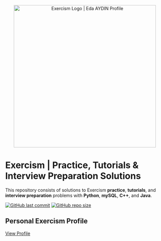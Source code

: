 <p align="center">
    <a href="https://exercism.org/profiles/edaaydinea">
        <img alt="Exercism Logo | Eda AYDIN Profile" src="https://angelika.me/elixir-conf-eu-2021/assets/exercism-logo-with-word.svg", width = 450 >
    </a>
</p>

# Exercism | Practice, Tutorials & Interview Preparation Solutions

This repository consists of solutions to Exercism **practice**, **tutorials**, and **interview preparation** problems with **Python**, **mySQL**, **C++**, and **Java**.

[![GitHub last commit](https://img.shields.io/github/last-commit/edaaydinea/Exercism)](https://github.com/edaaydinea/Exercism/commits/master)
[![GitHub repo size](https://img.shields.io/github/repo-size/edaaydinea/Exercism)](https://github.com/edaaydinea/Exercism/archive/master.zip)

## Personal Exercism Profile

[View Profile](https://exercism.org/profiles/edaaydinea)
